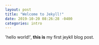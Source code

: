```yaml
---
layout: post
title: "Welcome to Jekyll!"
date: 2019-10-20 08:26:28 -0400
categories: intro
---
```


'hello world!', **this is** my first jeykll blog post.
